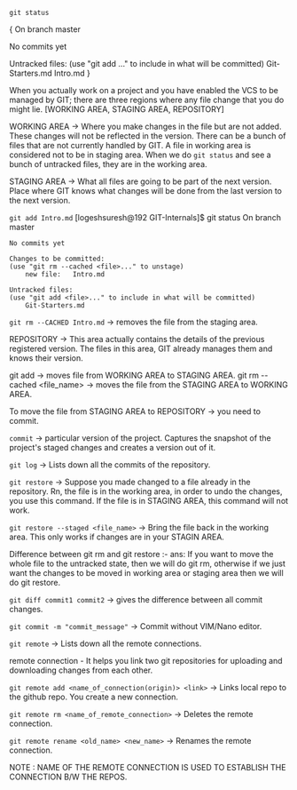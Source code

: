 `git status`

{ On branch master

No commits yet

Untracked files:
  (use "git add <file>..." to include in what will be committed)
	Git-Starters.md
	Intro.md }

When you actually work on a project and you have enabled the VCS to be managed by GIT;
there are three regions where any file change that you do might lie.
[WORKING AREA, STAGING AREA, REPOSITORY]

WORKING AREA -> Where you make changes in the file but are not added. These changes will not be reflected in 
                the version. There can be a bunch of files that are not currently handled by GIT. A file 
                in working area is considered not to be in staging area. When we do `git status` and see a 
                bunch of untracked files, they are in the working area. 

STAGING AREA -> What all files are going to be part of the next version. Place where GIT knows what changes
                will be done from the last version to the next version.

`git add Intro.md`
    [logeshsuresh@192 GIT-Internals]$ git status
    On branch master

    No commits yet

    Changes to be committed:
    (use "git rm --cached <file>..." to unstage)
        new file:   Intro.md

    Untracked files:
    (use "git add <file>..." to include in what will be committed)
        Git-Starters.md

`git rm --CACHED Intro.md` -> removes the file from the staging area. 

REPOSITORY -> This area actually contains the details of the previous registered version. The files in this 
              area, GIT already manages them and knows their version. 


git add <file> -> moves file from WORKING AREA to STAGING AREA.
git rm --cached <file_name> -> moves the file from the STAGING AREA to WORKING AREA.

To move the file from STAGING AREA to REPOSITORY -> you need to commit.

`commit` -> particular version of the project. Captures the snapshot of the project's staged changes and creates
            a version out of it. 


`git log` -> Lists down all the commits of the repository. 

`git restore` -> Suppose you made changed to a file already in the repository. Rn, the file is in the working 
                 area, in order to undo the changes, you use this command. If the file is in STAGING AREA, this 
                 command will not work. 

`git restore --staged <file_name>` -> Bring the file back in the working area. This only works if changes are 
                                      in your STAGIN AREA.

Difference between git rm and git restore :-
ans: If you want to move the whole file to the untracked state, then we will do git rm, otherwise if we just 
     want the changes to be moved in working area or staging area then we will do git restore.  


`git diff commit1 commit2` -> gives the difference between all commit changes. 

`git commit -m "commit_message"` -> Commit without VIM/Nano editor.

`git remote` -> Lists down all the remote connections.

remote connection - It helps you link two git repositories for uploading and downloading changes from each 
                    other.

`git remote add <name_of_connection(origin)> <link>` -> Links local repo to the github repo. You create a new 
                                                        connection. 

`git remote rm <name_of_remote_connection>` -> Deletes the remote connection.

`git remote rename <old_name> <new_name>` -> Renames the remote connection. 

NOTE : NAME OF THE REMOTE CONNECTION IS USED TO ESTABLISH THE CONNECTION B/W THE REPOS.


